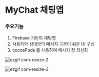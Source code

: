 # MyChat 채팅앱

### 주요기능
1. Firebase 기반의 채팅앱
2. 사용자와 상대방의 메시지 구분이 쉬운 UI 구성
3. cocoaPods 를 사용하여 메시지 창 최신화



![ezgif com-resize-2](https://user-images.githubusercontent.com/81463008/114178747-1659ab80-9979-11eb-9803-c121f50d6098.gif)

![ezgif com-resize-3](https://user-images.githubusercontent.com/81463008/114178694-080b8f80-9979-11eb-8c34-c4325b96d0a8.gif)
